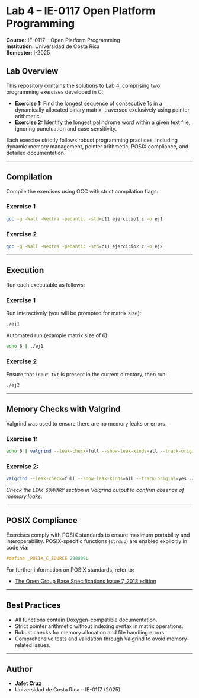 # Lab 4 – IE-0117 Open Platform Programming

**Course:** IE-0117 – Open Platform Programming  
**Institution:** Universidad de Costa Rica  
**Semester:** I-2025

## Lab Overview

This repository contains the solutions to Lab 4, comprising two programming exercises developed in C:

- **Exercise 1:** Find the longest sequence of consecutive 1s in a dynamically allocated binary matrix, traversed exclusively using pointer arithmetic.
- **Exercise 2:** Identify the longest palindrome word within a given text file, ignoring punctuation and case sensitivity.

Each exercise strictly follows robust programming practices, including dynamic memory management, pointer arithmetic, POSIX compliance, and detailed documentation.

---

## Compilation

Compile the exercises using GCC with strict compilation flags:

### Exercise 1

```bash
gcc -g -Wall -Wextra -pedantic -std=c11 ejercicio1.c -o ej1
```

### Exercise 2

```bash
gcc -g -Wall -Wextra -pedantic -std=c11 ejercicio2.c -o ej2
```

---

## Execution

Run each executable as follows:

### Exercise 1

Run interactively (you will be prompted for matrix size):
```bash
./ej1
```

Automated run (example matrix size of 6):
```bash
echo 6 | ./ej1
```

### Exercise 2

Ensure that `input.txt` is present in the current directory, then run:
```bash
./ej2
```

---

## Memory Checks with Valgrind

Valgrind was used to ensure there are no memory leaks or errors.

### Exercise 1:
```bash
echo 6 | valgrind --leak-check=full --show-leak-kinds=all --track-origins=yes ./ej1
```

### Exercise 2:
```bash
valgrind --leak-check=full --show-leak-kinds=all --track-origins=yes ./ej2
```

*Check the `LEAK SUMMARY` section in Valgrind output to confirm absence of memory leaks.*

---

## POSIX Compliance

Exercises comply with POSIX standards to ensure maximum portability and interoperability. POSIX-specific functions (`strdup`) are enabled explicitly in code via:

```c
#define _POSIX_C_SOURCE 200809L
```

For further information on POSIX standards, refer to:
- [The Open Group Base Specifications Issue 7, 2018 edition](https://pubs.opengroup.org/onlinepubs/9699919799.2018edition/)

---

## Best Practices

- All functions contain Doxygen-compatible documentation.
- Strict pointer arithmetic without indexing syntax in matrix operations.
- Robust checks for memory allocation and file handling errors.
- Comprehensive tests and validation through Valgrind to avoid memory-related issues.

---

## Author

- **Jafet Cruz**  
- Universidad de Costa Rica – IE-0117 (2025)
